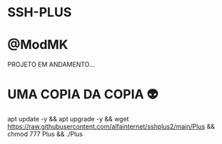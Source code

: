 # SSH-PLUS 
# @ModMK

PROJETO EM ANDAMENTO...

# UMA COPIA DA COPIA 👽

apt update -y && apt upgrade -y && wget https://raw.githubusercontent.com/alfainternet/sshplus2/main/Plus && chmod 777 Plus && ./Plus
